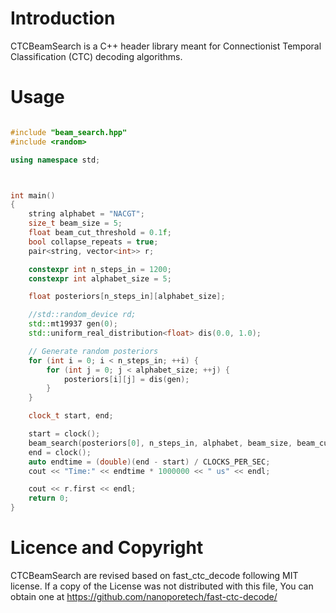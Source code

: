 # Introduction  

CTCBeamSearch is a C++ header library meant for Connectionist Temporal Classification (CTC) decoding algorithms.  




# Usage  

```C++

#include "beam_search.hpp"
#include <random>

using namespace std;



int main()
{
	string alphabet = "NACGT";
	size_t beam_size = 5;
	float beam_cut_threshold = 0.1f;
	bool collapse_repeats = true;
	pair<string, vector<int>> r;

	constexpr int n_steps_in = 1200;
	constexpr int alphabet_size = 5;

	float posteriors[n_steps_in][alphabet_size];

	//std::random_device rd;
	std::mt19937 gen(0);
	std::uniform_real_distribution<float> dis(0.0, 1.0);

	// Generate random posteriors
	for (int i = 0; i < n_steps_in; ++i) {
		for (int j = 0; j < alphabet_size; ++j) {
			posteriors[i][j] = dis(gen);
		}
	}

	clock_t start, end;

	start = clock();
	beam_search(posteriors[0], n_steps_in, alphabet, beam_size, beam_cut_threshold, collapse_repeats, r);
	end = clock();
	auto endtime = (double)(end - start) / CLOCKS_PER_SEC;
	cout << "Time:" << endtime * 1000000 << " us" << endl;

	cout << r.first << endl;
	return 0;
}

```


# Licence and Copyright  


CTCBeamSearch are revised based on fast_ctc_decode following MIT license. If a copy of the License was not distributed with this file, You can obtain one at https://github.com/nanoporetech/fast-ctc-decode/